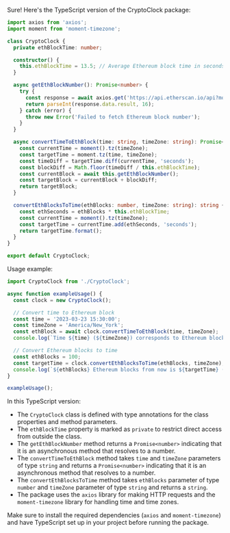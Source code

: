 Sure! Here's the TypeScript version of the CryptoClock package:

```typescript
import axios from 'axios';
import moment from 'moment-timezone';

class CryptoClock {
  private ethBlockTime: number;

  constructor() {
    this.ethBlockTime = 13.5; // Average Ethereum block time in seconds
  }

  async getEthBlockNumber(): Promise<number> {
    try {
      const response = await axios.get('https://api.etherscan.io/api?module=proxy&action=eth_blockNumber');
      return parseInt(response.data.result, 16);
    } catch (error) {
      throw new Error('Failed to fetch Ethereum block number');
    }
  }

  async convertTimeToEthBlock(time: string, timeZone: string): Promise<number> {
    const currentTime = moment().tz(timeZone);
    const targetTime = moment.tz(time, timeZone);
    const timeDiff = targetTime.diff(currentTime, 'seconds');
    const blockDiff = Math.floor(timeDiff / this.ethBlockTime);
    const currentBlock = await this.getEthBlockNumber();
    const targetBlock = currentBlock + blockDiff;
    return targetBlock;
  }

  convertEthBlocksToTime(ethBlocks: number, timeZone: string): string {
    const ethSeconds = ethBlocks * this.ethBlockTime;
    const currentTime = moment().tz(timeZone);
    const targetTime = currentTime.add(ethSeconds, 'seconds');
    return targetTime.format();
  }
}

export default CryptoClock;
```

Usage example:

```typescript
import CryptoClock from './CryptoClock';

async function exampleUsage() {
  const clock = new CryptoClock();

  // Convert time to Ethereum block
  const time = '2023-03-23 15:30:00';
  const timeZone = 'America/New_York';
  const ethBlock = await clock.convertTimeToEthBlock(time, timeZone);
  console.log(`Time ${time} (${timeZone}) corresponds to Ethereum block ${ethBlock}`);

  // Convert Ethereum blocks to time
  const ethBlocks = 100;
  const targetTime = clock.convertEthBlocksToTime(ethBlocks, timeZone);
  console.log(`${ethBlocks} Ethereum blocks from now is ${targetTime} (${timeZone})`);
}

exampleUsage();
```

In this TypeScript version:

- The `CryptoClock` class is defined with type annotations for the class properties and method parameters.
- The `ethBlockTime` property is marked as `private` to restrict direct access from outside the class.
- The `getEthBlockNumber` method returns a `Promise<number>` indicating that it is an asynchronous method that resolves to a number.
- The `convertTimeToEthBlock` method takes `time` and `timeZone` parameters of type `string` and returns a `Promise<number>` indicating that it is an asynchronous method that resolves to a number.
- The `convertEthBlocksToTime` method takes `ethBlocks` parameter of type `number` and `timeZone` parameter of type `string` and returns a `string`.
- The package uses the `axios` library for making HTTP requests and the `moment-timezone` library for handling time and time zones.

Make sure to install the required dependencies (`axios` and `moment-timezone`) and have TypeScript set up in your project before running the package.